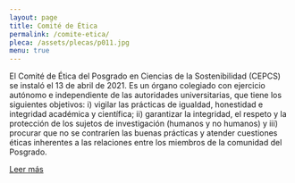 ```yaml
---
layout: page
title: Comité de Ética
permalink: /comite-etica/
pleca: /assets/plecas/p011.jpg
menu: true
---
```


El Comité de Ética del Posgrado en Ciencias de la Sostenibilidad (CEPCS) se instaló el 13 de abril de 2021. Es un órgano colegiado con ejercicio autónomo e independiente de las autoridades universitarias, que tiene los siguientes objetivos: i) vigilar las prácticas de igualdad, honestidad e integridad académica y científica; ii) garantizar la integridad, el respeto y la protección de los sujetos de investigación (humanos y no humanos) y iii) procurar que no se contraríen las buenas prácticas y atender cuestiones éticas inherentes a las relaciones entre los miembros de la comunidad del Posgrado. 
 
 [Leer más](/comite-etica/descripcion/)
